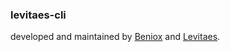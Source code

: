 <h3> levitaes-cli </h3>

developed and maintained by
<a href="https://github.com/Beniox" target="_blank">Beniox</a>
and <a href="https://github.com/levitaes" target="_blank">Levitaes</a>.


